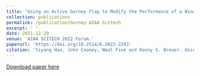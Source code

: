 ```yaml
---
title: "Using an Active Gurney Flap to Modify the Performance of a Wind Turbine Wing Section"
collection: publications
permalink: /publication/Gurney AIAA Scitech
excerpt: ' '
date: 2021-12-29
venue: 'AIAA SCITECH 2022 Forum.'
paperurl: 'https://doi.org/10.2514/6.2022-2293'
citation: 'Siyang Hao, John Cooney, Neal Fine and Kenny S. Breuer. Using an Active Gurney Flap to Modify the Performance of a Wind Turbine Wing Section [C]. SCITECH 2022 Forum. AIAA 2022-2293'
---
```


[Download paper here](http://siyanghao.github.io/files/2022Gurney.pdf)
